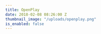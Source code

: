 ```yaml
---
title: OpenPlay
date: 2018-02-08 08:26:00 Z
thumbnail_image: "/uploads/openplay.png"
is_enabled: false
---
```


